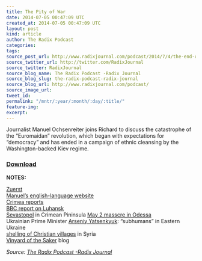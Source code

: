 ```yaml
---
title: The Pity of War
date: 2014-07-05 00:47:09 UTC
created_at: 2014-07-05 00:47:09 UTC
layout: post
kind: article
author: The Radix Podcast
categories: 
tags: 
source_post_url: http://www.radixjournal.com/podcast/2014/7/4/the-end-of-the-revolution
source_twitter_url: http://twitter.com/RadixJournal
source_twitter: RadixJournal
source_blog_name: The Radix Podcast -Radix Journal
source_blog_slug: the-radix-podcast-radix-journal
source_blog_url: http://www.radixjournal.com/podcast/
source_image_url: 
tweet_id: 
permalink: "/mntr/:year/:month/:day/:title/"
feature-img: 
excerpt: 
---
```

<p>Journalist Manuel Ochsenreiter joins Richard to discuss the catastrophe of the “Euromaidan” revolution, which began with expectations for “democracy” and has ended in a campaign of ethnic cleansing by the Washington-backed Kiev regime. </p>



<h3><a href="https://soundcloud.com/vanguard-podcast/the-pity-of-war">Download</a></h3><p><strong>NOTES:</strong></p>

<p><a href="http://zuerst.de">Zuerst</a> <br>
<a href="http://manuelochsenreiter.com">Manuel’s english-language website</a> <br>
<a href="http://voiceofrussia.com/2014_04_21/Crimea-No-Russian-invasion-happy-people-Manuel-Ochsenreiter-9307/">Crimea reports</a> <br>
<a href="http://www.bbc.com/news/world-europe-27941174">BBC report on Luhansk</a> <br>
<a href="http://en.wikipedia.org/wiki/Sevastopol">Sevastopol</a> in Crimean Pininsula
<a href="http://rt.com/news/158124-odessa-fire-memorial-radicals/">May 2 masscre in Odessa</a> <br>
Ukrainian Prime Minister <a href="http://www.liveleak.com/view?i=fb1_1402843212">Arseniy Yatsenkyuk</a>: “subhumans” in Eastern Ukraine <br>
<a href="http://www.cbsnews.com/news/al-qaeda-linked-rebels-assault-syrian-christian-village/">shelling of Christian villages</a> in Syria <br>
<a href="http://vineyardsaker.blogspot.com">Vinyard of the Saker</a> blog    </p><div class="">
    <i>Source: <a href="http://www.radixjournal.com/podcast/">The Radix Podcast -Radix Journal</a></i>
</div>
